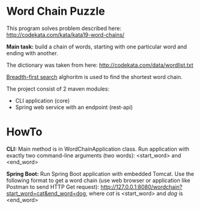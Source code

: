 # Word Chain Puzzle

This program solves problem described here: http://codekata.com/kata/kata19-word-chains/

**Main task:** build a chain of words, starting with one particular word and ending with another.

The dictionary was taken from here: http://codekata.com/data/wordlist.txt

[Breadth-first search](https://en.wikipedia.org/wiki/Breadth-first_search) alghoritm is used to find the shortest word chain.

The project consist of 2 maven modules:
  - CLI application (core)
  - Spring web service with an endpoint (rest-api)

# HowTo
**CLI:**
Main method is in WordChainApplication class. Run application with exactly two command-line arguments (two words): <start_word> and <end_word>

**Spring Boot:**
Run Spring Boot application with embedded Tomcat. Use the following format to get a word chain (use web browser or application like Postman to send HTTP Get request): http://127.0.0.1:8080/wordchain?start_word=cat&end_word=dog, where *cat* is <start_word> and *dog* is <end_word>
